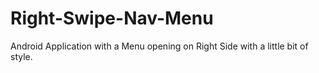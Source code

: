 # Right-Swipe-Nav-Menu
Android Application with a Menu opening on Right Side with a little bit of style.
